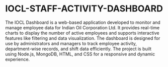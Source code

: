 # IOCL-STAFF-ACTIVITY-DASHBOARD
The IOCL Dashboard is a web-based application developed to monitor and manage employee data for Indian Oil Corporation Ltd. It provides real-time charts to display the number of active employees and supports interactive features like filtering and data visualization. The dashboard is designed for use by administrators and managers to track employee activity, department-wise records, and shift data efficiently. The project is built using Node.js, MongoDB, HTML, and CSS for a responsive and dynamic experience.
